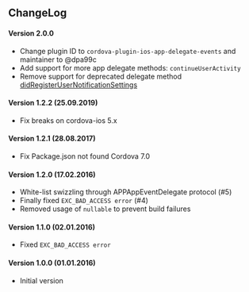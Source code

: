 ChangeLog
---------
#### Version 2.0.0 
- Change plugin ID to `cordova-plugin-ios-app-delegate-events` and maintainer to @dpa99c
- Add support for more app delegate methods: `continueUserActivity`
- Remove support for deprecated delegate method [didRegisterUserNotificationSettings](https://developer.apple.com/documentation/uikit/uiapplicationdelegate/1623022-application?language=objc)

#### Version 1.2.2 (25.09.2019)
- Fix breaks on cordova-ios 5.x

#### Version 1.2.1 (28.08.2017)
- Fix Package.json not found Cordova 7.0

#### Version 1.2.0 (17.02.2016)
- White-list swizzling through APPAppEventDelegate protocol (#5)
- Finally fixed `EXC_BAD_ACCESS error` (#4)
- Removed usage of `nullable` to prevent build failures

#### Version 1.1.0 (02.01.2016)
- Fixed `EXC_BAD_ACCESS error`

#### Version 1.0.0 (01.01.2016)
- Initial version
